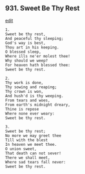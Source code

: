 
## 931.  Sweet Be Thy Rest
[edit](https://docs.google.com/document/d/1huvRNjDRIx60eGWuOkF45FgzJ97mHjoF/edit?mode=html)



    1.
    Sweet be thy rest,
    And peaceful thy sleeping;
    God's way is best,
    Thou art in his keeping.
    O blessed sleep,
    Where ills ne'er molest thee!
    Why should we weep?
    For heaven hath blessed thee:
    Sweet be thy rest.

    2.
    Thy work is done,
    Thy sowing and reaping;
    Thy crown is won,
    And hush'd is thy weeping.
    From tears and woes,
    From earth's midnight dreary,
    Thine is repose
    Where none ever weary:
    Sweet be thy rest.

    3.
    Sweet be thy rest;
    No more we may greet thee
    Till with the blest
    In heaven we meet thee.
    O union sweet,
    That death can not sever!
    There we shall meet,
    Where sad tears fall never:
    Sweet be thy rest.
